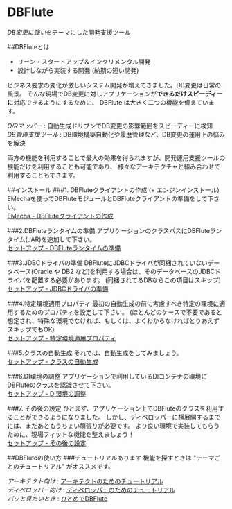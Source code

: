 # DBFlute
*DB変更に強い*をテーマにした開発支援ツール  

##DBFluteとは
- リーン・スタートアップ＆インクリメンタル開発
- 設計しながら実装する開発 (納期の短い開発)

ビジネス要求の変化が激しいシステム開発が増えてきました。DB変更は日常の風景。
そんな現場でDB変更に対しアプリケーションが**できるだけスピーディーに**対応できるようにするために、
DBFlute は大きく二つの機能を備えています。

*O/Rマッパー*
: 自動生成ドリブンでDB変更の影響範囲をスピーディーに検知  
*DB管理支援ツール*
: DB環境構築自動化や履歴管理など、DB変更の運用上の悩みを解決

両方の機能を利用することで最大の効果を得られますが、開発運用支援ツールの機能だけを利用することも可能であり、
様々なアーキテクチャと組み合わせて利用することもできます。

##インストール
###1. DBFluteクライアントの作成 (+ エンジンインストール)  
EMechaを使ってDBFluteモジュールとDBFluteクライアントの準備をして下さい。  
[EMecha - DBFluteクライアントの作成](http://dbflute.seasar.org/ja/manual/function/helper/emecha/newclient/index.html)

###2.DBFluteランタイムの準備
アプリケーションのクラスパスにDBFluteランタイム(JAR)を追加して下さい。  
[セットアップ - DBFluteランタイムの準備](http://dbflute.seasar.org/ja/environment/setup/runtime.html)

###3.JDBCドライバの準備
DBFluteにJDBCドライバが同梱されていないデータベース(Oracle や DB2 など)を利用する場合は、そのデータベースのJDBCドライバを配置する必要があります。 (同梱されてるDBならこの項目はスキップ)  
[セットアップ - JDBCドライバの準備](http://dbflute.seasar.org/ja/environment/setup/jdbcdriver.html)

###4.特定環境適用プロパティ
最初の自動生成の前に考慮すべき特定の環境に適用するためのプロパティを設定して下さい。 (ほとんどのケースで不要であると想定され、特殊な環境でなければ、もしくは、よくわからなければとりあえずスキップでもOK)  
  [セットアップ - 特定環境適用プロパティ](http://dbflute.seasar.org/ja/environment/setup/firstprop.html)

###5.クラスの自動生成
それでは、自動生成をしてみましょう。  
[セットアップ - クラスの自動生成](http://dbflute.seasar.org/ja/environment/setup/generate.html)

###6.DI環境の調整
アプリケーションで利用しているDIコンテナの環境にDBFluteのクラスを認識させて下さい。  
[セットアップ - DI環境の調整](http://dbflute.seasar.org/ja/environment/setup/injection.html)

###7. その後の設定
ひとまず、アプリケーション上でDBFluteのクラスを利用することができるようになりました。 しかし、ディベロッパーに横展開するまでには、まだあともうちょい頑張りが必要です。 より良い環境で実装してもらうために、現場フィットな機能を整えましょう！  
[セットアップ - その後の設定](http://dbflute.seasar.org/ja/environment/setup/thenafter.html)

##DBFluteの使い方
###チュートリアルあります
機能を探すときは "テーマごとのチュートリアル" がオススメです。  

*アーキテクト向け*
: [アーキテクトのためのチュートリアル](http://dbflute.seasar.org/ja/tutorial/architect.html)  
*ディベロッパー向け*
: [ディベロッパーのためのチュートリアル](http://dbflute.seasar.org/ja/tutorial/developer.html)  
*パッと見たいとき*
: [ひとめでDBFlute](http://dbflute.seasar.org/ja/tutorial/hitomeflute.html)  
